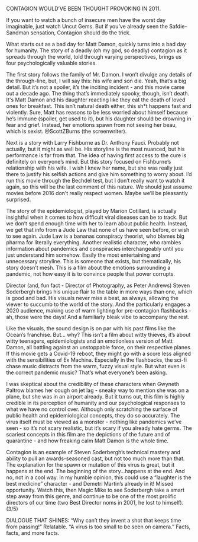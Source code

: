 
CONTAGION WOULD’VE BEEN THOUGHT PROVOKING IN 2011.

If you want to watch a bunch of insecure men have the worst day imaginable, just watch Uncut Gems. But if you’ve already seen the Safdie-Sandman sensation, Contagion should do the trick. 

What starts out as a bad day for Matt Damon, quickly turns into a bad day for humanity. The story of a deadly (oh my god, so deadly) contagion as it spreads through the world, told through varying perspectives, brings us four psychologically valuable stories.

The first story follows the family of Mr. Damon. I won’t divulge any details of the through-line, but, I will say this: his wife and son die. Yeah, that’s a big detail. But it’s not a spoiler, it’s the inciting incident - and this movie came out a decade ago. The thing that’s immediately spooky, though, isn’t death. It's Matt Damon and his daughter reacting like they eat the death of loved ones for breakfast. This isn’t natural death either, this sh*t happens fast and violently. Sure, Matt has reasons to be less worried about himself because he’s immune (spoiler, get used to it), but his daughter should be drowning in fear and grief. Instead, her emotions spawn from not seeing her beau, which is sexist. @ScottZBurns (the screenwriter).

Next is a story with Larry Fishburne as Dr. Anthony Fauci. Probably not actually, but it might as well be. His storyline is the most nuanced, but his performance is far from that. The idea of having first access to the cure is definitely on everyone’s mind. But this story focused on Fishburne’s relationship with his wife. I wish I knew her name, but she was really just there to justify his selfish actions and give him something to worry about. I’d run this movie through the Bechdel test, but I don’t really want to watch it again, so this will be the last comment of this nature. We should just assume movies before 2016 don’t really respect women. Maybe we’ll be pleasantly surprised. 

The story of the epidemiologist, played by Marion Cotillard, is actually insightful when it comes to how difficult viral diseases can be to track. But we don’t spend enough time with her to learn about public health. Instead, we get that info from a Jude Law that none of us have seen before, or wish to see again. Jude Law is a bananas conspiracy theorist, who blames big pharma for literally everything. Another realistic character, who rambles information about pandemics and conspiracies interchangeably until you just understand him somehow. Easily the most entertaining and unnecessary storyline. This is someone that exists, but thematically, his story doesn’t mesh. This is a film about the emotions surrounding a pandemic, not how easy it is to convince people that power corrupts.

Director (and, fun fact - Director of Photography, as Peter Andrews) Steven Soderbergh brings his unique flair to the table in more ways than one, which is good and bad. His visuals never miss a beat, as always, allowing the viewer to succumb to the world of the story. And the particularly engages a 2020 audience, making use of warm lighting for pre-contagion flashbacks - ah, those were the days! And a familiarly bleak vibe to accompany the rest.

Like the visuals, the sound design is on par with his past films like the Ocean’s franchise. But… why? This isn’t a film about witty thieves, it’s about witty teenagers, epidemiologists and an emotionless version of Matt Damon, all battling against an unstoppable force, on their respective planes. If this movie gets a Covid-19 reboot, they might go with a score less aligned with the sensibilities of Ex Machina. Especially in the flashbacks, the sci-fi chase music distracts from the warm, fuzzy visual style. But what even is the correct pandemic music? That’s what everyone’s been asking. 

I was skeptical about the credibility of these characters when Gwyneth Paltrow blames her cough on jet lag - sneaky way to mention she was on a plane, but she was in an airport already. But it turns out, this film is highly credible in its perception of humanity and our psychological responses to what we have no control over. Although only scratching the surface of public health and epidemiological concepts, they do so accurately. The virus itself must be viewed as a monster - nothing like pandemics we’ve seen - so it’s not scary realistic, but it’s scary if you already hate germs. The scariest concepts in this film are the depictions of the future and of quarantine - and how freaking calm Matt Damon is the whole time. 

Contagion is an example of Steven Soderbergh’s technical mastery and ability to pull an awards-seasoned cast, but not too much more than that. The explanation for the spawn or mutation of this virus is great, but it happens at the end. The beginning of the story…happens at the end. And no, not in a cool way. In my humble opinion, this could use a “laughter is the best medicine” character - and Demetri Martin’s already in it! Missed opportunity. Watch this, then Magic Mike to see Soderbergh take a smart step away from this genre, and continue to be one of the most prolific directors of our time (two Best Director noms in 2001, he lost to himself). (3/5)

DIALOGUE THAT SHINES:
“Why can’t they invent a shot that keeps time from passing!” Relatable.
“A virus is too small to be seen on camera.” Facts, facts, and more facts.
